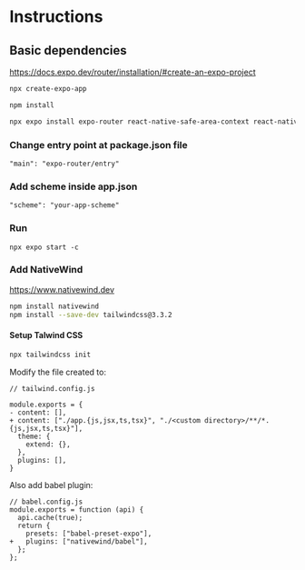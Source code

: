# Instructions

## Basic dependencies

https://docs.expo.dev/router/installation/#create-an-expo-project

```zsh
npx create-expo-app
```

```zsh
npm install
```

```zsh
npx expo install expo-router react-native-safe-area-context react-native-screens expo-linking expo-constants expo-status-bar
```

### Change entry point at package.json file

```
"main": "expo-router/entry"
```

### Add scheme inside app.json

```
"scheme": "your-app-scheme"
```

### Run

```
npx expo start -c
```

### Add NativeWind

https://www.nativewind.dev

```zsh
npm install nativewind
npm install --save-dev tailwindcss@3.3.2
```

#### Setup Talwind CSS

```zsh
npx tailwindcss init
```

Modify the file created to:

```
// tailwind.config.js

module.exports = {
- content: [],
+ content: ["./app.{js,jsx,ts,tsx}", "./<custom directory>/**/*.{js,jsx,ts,tsx}"],
  theme: {
    extend: {},
  },
  plugins: [],
}
```

Also add babel plugin:

```
// babel.config.js
module.exports = function (api) {
  api.cache(true);
  return {
    presets: ["babel-preset-expo"],
+   plugins: ["nativewind/babel"],
  };
};
```
